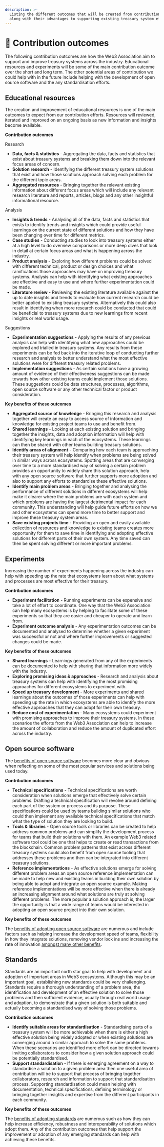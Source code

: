 ```yaml
---
description: >-
  Listing the different outcomes that will be created from contribution efforts
  along with their advantages to supporting existing treasury system efforts
---
```


# 🤲 Contribution outcomes

The following contribution outcomes are how the Web3 Association aim to support and improve treasury systems across the industry. Educational resources and experiments will be some of the main contribution outcome over the short and long term. The other potential areas of contribution we could help with in the future include helping with the development of open source software and the any standardisation efforts.



## **Educational resources**

The creation and improvement of educational resources is one of the main outcomes to expect from our contribution efforts. Resources will reviewed, iterated and improved on an ongoing basis as new information and insights become available.



**Contribution outcomes**

Research

* **Data, facts & statistics** - Aggregating the data, facts and statistics that exist about treasury systems and breaking them down into the relevant focus areas of concern.
* **Solution research** - Identifying the different treasury system solutions that exist and how those solutions approach solving each problem for the different topic areas.
* **Aggregated resources** - Bringing together the relevant existing information about different focus areas which will include any relevant research literature and reports, articles, blogs and any other insightful informational resource.

Analysis

* **Insights & trends** - Analysing all of the data, facts and statistics that exists to identify trends and insights which could provide useful learnings on the current state of different solutions and how they have been changing over time for different metrics.
* **Case studies** - Conducting studies to look into treasury systems either at a high level to do overview comparisons or more deep dives that look in detail at certain focus areas and what is happening across the industry.
* **Product analysis** - Exploring how different problems could be solved with different technical, product or design choices and what ramifications those approaches may have on improving treasury systems. Analysis can help with identifying what existing approaches are effective and easy to use and where further experimentation could be made.
* **Literature review** - Reviewing the existing literature available against the up to date insights and trends to evaluate how current research could be better applied to existing treasury systems. Alternatively this could also result in identifying when more research could be conducted that could be beneficial to treasury systems due to new learnings from recent insights or real world usage.

Suggestions

* **Experimentation suggestions** - Applying the results of any previous analysis can help with identifying what new approaches could be explored and trialled in treasury systems. Any results from these experiments can be fed back into the iterative loop of conducting further research and analysis to better understand what the most effective solutions were for different treasury related problems.
* **Implementation suggestions** - As certain solutions have a growing amount of evidence of their effectiveness suggestions can be made towards how other existing teams could implement those solutions. These suggestions could be data structures, processes, algorithms, open source software or any other technical factor or product consideration.



**Key benefits of these outcomes**

* **Aggregated source of knowledge** - Bringing this research and analysis together will create an easy to access source of information and knowledge for existing project teams to use and benefit from.
* **Shared learnings** - Looking at each existing solution and bringing together the insights, data and adoption information will help with identifying key learnings in each of the ecosystems. These learnings can then be shared with other teams building treasury solutions.
* **Identify areas of alignment** - Comparing how each team is approaching their treasury system will help identify when problems are being solved in similar ways across ecosystems. Spotting areas that are converging over time to a more standardised way of solving a certain problem provides an opportunity to widely share this solution approach, help with any open source software that further supports more adoption and also to support any efforts to standardise these effective solutions.
* **Identify main problem areas** - Bringing together and analysing the performance of different solutions in different ecosystems will help make it clearer where the main problems are with each system and which problems are having the largest detrimental impact for each community. This understanding will help guide future efforts on how we and other ecosystems can spend more time to better support and improve these treasury system areas.
* **Save existing projects time** - Providing an open and easily available collection of resources and knowledge to existing teams creates more opportunity for them to save time in identifying and adopting effective solutions for different parts of their own system. Any time saved can then be spent solving different or more important problems.



## Experiments

Increasing the number of experiments happening across the industry can help with speeding up the rate that ecosystems learn about what systems and processes are most effective for their treasury.



**Contribution outcomes**

* **Experiment facilitation** - Running experiments can be expensive and take a lot of effort to coordinate. One way that the Web3 Association can help many ecosystems is by helping to facilitate some of these experiments so that they are easier and cheaper to operate and learn from.
* **Experiment outcome analysis** - Any experimentation outcomes can be documented and analysed to determine whether a given experiment was successful or not and where further improvements or suggested changes could be made.&#x20;



**Key benefits of these outcomes**

* **Shared learnings** - Learnings generated from any of the experiments can be documented to help with sharing that information more widely with the industry.&#x20;
* **Exploring promising ideas & approaches** - Research and analysis about treasury systems can help with identifying the most promising approaches for different ecosystems to experiment with.
* **Speed up treasury development** - More experiments and shared learnings about the outcomes of those experiments can help with speeding up the rate in which ecosystems are able to identify the more effective approaches that they can adopt for their own treasury.
* **Reduce cost of experimentation** - Many ecosystems could experiment with promising approaches to improve their treasury systems. In these scenarios the efforts from the Web3 Association can help to increase the amount of collaboration and reduce the amount of duplicated effort across the industry.&#x20;



## **Open source software**

The [benefits of open source software](https://www.notion.so/o/jOQu4b6VLDxaQsg2rVwG/s/zQLAwDu1M3Ts4d7syiK4/approach/contribution-outcomes/open-source-software-overview) becomes more clear and obvious when reflecting on some of the most popular services and solutions being used today.



**Contribution outcomes**

* **Technical specifications** - Technical specifications are worth consideration when solutions emerge that effectively solve certain problems. Drafting a technical specification will revolve around defining each part of the system or process and its purpose. These specifications could be used by teams building similar solutions who could then implement any available technical specifications that match what the type of solution they are looking to build.
* **Tools & libraries** - Open source tools or libraries can be created to help address common problems and can simplify the development process for teams that build their solutions with them. An example Web3 related software tool could be one that helps to create or read transactions from the blockchain. Common problem patterns that exist across different treasury systems could also benefit from open source tooling that addresses these problems and then can be integrated into different treasury solutions.
* **Reference implementations** - As effective solutions emerge for solving different problem areas an open source reference implementation can be made to help new and existing teams in building their own solution by being able to adopt and integrate an open source example. Making reference implementations will be more effective when there is already an increasing alignment around what solutions are truly at solving different problems. The more popular a solution approach is, the larger the opportunity is that a wide range of teams would be interested in adopting an open source project into their own solution.



**Key benefits of these outcomes**

The [benefits of adopting open source software](open-source-software-overview.md) are numerous and include factors such as helping increase the development speed of teams, flexibility in how they integrate solutions, removing vendor lock ins and increasing the rate of innovation [amongst many other benefits](open-source-software-overview.md).



## **Standards**

Standards are an important north star goal to help with development and adoption of important areas in Web3 ecosystems. Although this may be an important goal, establishing new standards could be very challenging. Standards require a thorough understanding of a problem area, the identification and development of an effective solution to solve those problems and then sufficient evidence, usually through real world usage and adoption, to demonstrate that a given solution is both suitable and actually becoming a standardised way of solving those problems.



**Contribution outcomes**

* **Identify suitable areas for standardisation** - Standardising parts of a treasury system will be more achievable when there is either a high effective solution being widely adopted or when existing solutions are converging around a similar approach to solve the same problems. When these scenarios are identified more effort can be directed towards inviting collaborators to consider how a given solution approach could be potentially standardised.
* **Support standardisation** - If there is emerging agreement on a way to standardise a solution to a given problem area then one useful area of contribution will be to support that process of bringing together collaborators, research and information to support that standardisation process. Supporting standardisation could mean helping with documentation, technical specifications, defining terminology or bringing together insights and expertise from the different participants in each community.



**Key benefits of these outcomes**

The [benefits of adopting standards](standards-overview.md) are numerous such as how they can help increase efficiency, robustness and interoperability of solutions which adopt them. Any of the contribution outcomes that help support the improvement or adoption of any emerging standards can help with achieving these benefits.
